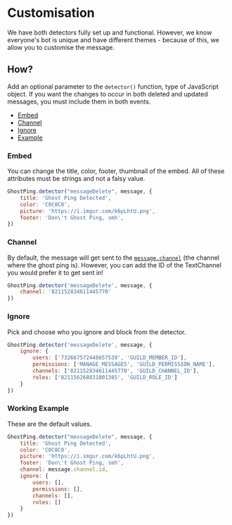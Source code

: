 # Customisation 
We have both detectors fully set up and functional. However, we know everyone's bot is unique and have different themes - because of this, we allow you to customise the message. 

## How?
Add an optional parameter to the `detector()` function, type of JavaScript object. If you want the changes to occur in both deleted and updated messages, you must include them in both events.

- [Embed](#Embed)
- [Channel](#Channel)
- [Ignore](#Ignore)
- [Example](#Working-Example)


### Embed 
You can change the title, color, footer, thumbnail of the embed. All of these attributes must be strings and not a falsy value. 
```js
GhostPing.detector("messageDelete", message, {
    title: 'Ghost Ping Detected',
    color: 'C0C0C0',
    picture: 'https://i.imgur.com/k6pLhtU.png',
    footer: 'Don\'t Ghost Ping, smh',
})
```

### Channel
By default, the message will get sent to the [`message.channel`](https://discord.js.org/#/docs/main/stable/class/Message?scrollTo=channel) (the channel where the ghost ping is).  However, you can add the ID of the TextChannel you would prefer it to get sent in!
```js
GhostPing.detector('messageDelete', message, {
    channel: '821152834611445770'
})
```

### Ignore
Pick and choose who you ignore and block from the detector. 

```js
GhostPing.detector('messageDelete', message, {
    ignore: {
        users: ['732667572448657539', 'GUILD_MEMBER_ID'],
        permissions: ['MANAGE_MESSAGES', 'GUILD_PERMISSION_NAME'],
        channels: ['821152834611445770', 'GUILD_CHANNEL_ID'],
        roles: ['821156268831801385', 'GUILD_ROLE_ID']
    }
})
```

### Working Example
These are the default values.
```js
GhostPing.detector("messageDelete", message, {
    title: 'Ghost Ping Detected',
    color: 'C0C0C0',
    picture: 'https://i.imgur.com/k6pLhtU.png',
    footer: 'Don\'t Ghost Ping, smh',
    channel: message.channel.id,
    ignore: {
        users: [],
        permissions: [],
        channels: [],
        roles: []
    }
})
```